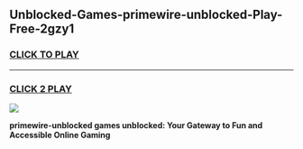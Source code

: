 
## Unblocked-Games-primewire-unblocked-Play-Free-2gzy1
<h3>
<a href="https://premium76.site?title=primewire-unblocked&ref=20M">CLICK TO PLAY</a></h3>
<hr>

<h3>
<a href="https://premium76.site?title=primewire-unblocked&ref=20M">CLICK 2 PLAY</a>
  
</h3>

<a href="https://premium76.site?title=primewire-unblocked&ref=19M"><img src="https://clearcache.store/games.png"></a>


**primewire-unblocked games unblocked: Your Gateway to Fun and Accessible Online Gaming**
